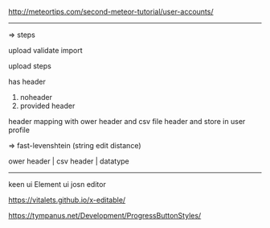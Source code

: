 http://meteortips.com/second-meteor-tutorial/user-accounts/


________________________________________________________________


=> steps 

upload 
validate 
import


upload steps

has header

1. noheader
2. provided header

header mapping with ower header and csv file header
and store in user profile

=> fast-levenshtein (string edit distance)


ower header | csv header | datatype

________________________________________________________________

keen ui
Element ui
josn editor

https://vitalets.github.io/x-editable/

https://tympanus.net/Development/ProgressButtonStyles/




